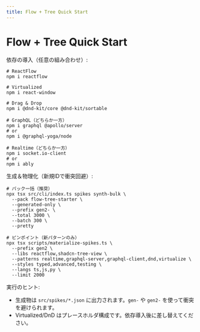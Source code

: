 ```yaml
---
title: Flow + Tree Quick Start
---
```


# Flow + Tree Quick Start

依存の導入（任意の組み合わせ）:

```
# ReactFlow
npm i reactflow

# Virtualized
npm i react-window

# Drag & Drop
npm i @dnd-kit/core @dnd-kit/sortable

# GraphQL（どちらか一方）
npm i graphql @apollo/server
# or
npm i @graphql-yoga/node

# Realtime（どちらか一方）
npm i socket.io-client
# or
npm i ably
```

生成＆物理化（新規IDで衝突回避）:

```
# パック一括（推奨）
npx tsx src/cli/index.ts spikes synth-bulk \
  --pack flow-tree-starter \
  --generated-only \
  --prefix gen2- \
  --total 3000 \
  --batch 300 \
  --pretty

# ピンポイント（新パターンのみ）
npx tsx scripts/materialize-spikes.ts \
  --prefix gen2 \
  --libs reactflow,shadcn-tree-view \
  --patterns realtime,graphql-server,graphql-client,dnd,virtualize \
  --styles typed,advanced,testing \
  --langs ts,js,py \
  --limit 2000
```

実行のヒント:
- 生成物は `src/spikes/*.json` に出力されます。`gen-` や `gen2-` を使って衝突を避けられます。
- Virtualized/DnD はプレースホルダ構成です。依存導入後に差し替えてください。

